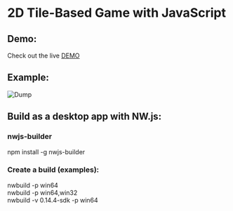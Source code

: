 # 2D Tile-Based Game with JavaScript

## Demo:

Check out the live [DEMO](https://orangeable.com/javascript/2d-tile-based-game)

## Example:

![Dump](https://github.com/orangeable/javascript-2d-tile-based-game/blob/master/example.gif?raw=true)

## Build as a desktop app with NW.js:

### nwjs-builder

npm install -g nwjs-builder

### Create a build (examples):

nwbuild -p win64\
nwbuild -p win64,win32\
nwbuild -v 0.14.4-sdk -p win64
